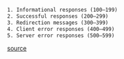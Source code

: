 ```html
1. Informational responses (100–199)
2. Successful responses (200–299)
3. Redirection messages (300–399)
4. Client error responses (400–499)
5. Server error responses (500–599)
```

[source](https://developer.mozilla.org/en-US/docs/Web/HTTP/Status)
